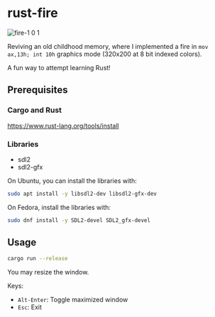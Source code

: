 # rust-fire

![fire-1 0 1](https://user-images.githubusercontent.com/67230/54908538-6aa3a700-4ee8-11e9-8dcc-1304767e0226.gif)

Reviving an old childhood memory, where I implemented a fire in
`mov ax,13h; int 10h` graphics mode (320x200 at 8 bit indexed colors).

A fun way to attempt learning Rust!

## Prerequisites

### Cargo and Rust

<https://www.rust-lang.org/tools/install>

### Libraries

- sdl2
- sdl2-gfx

On Ubuntu, you can install the libraries with:

```bash
sudo apt install -y libsdl2-dev libsdl2-gfx-dev
```

On Fedora, install the libraries with:

```bash
sudo dnf install -y SDL2-devel SDL2_gfx-devel
```

## Usage

```bash
cargo run --release
```

You may resize the window.

Keys:

- `Alt-Enter`: Toggle maximized window
- `Esc`: Exit
